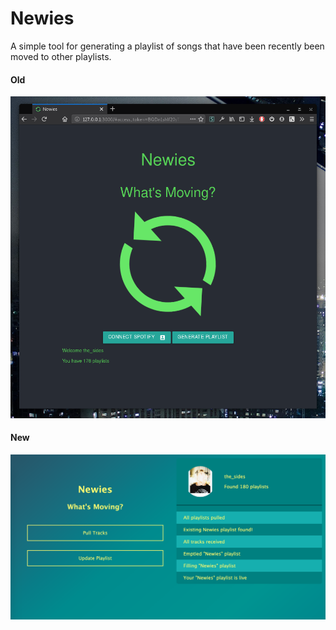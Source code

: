 # Newies

A simple tool for generating a playlist of songs that have been recently been moved to other playlists. 

#### Old
![screenshot](screencap.png)


#### New
![new screenshot](screencapNew.png)